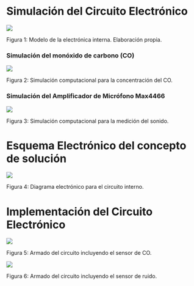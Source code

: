 # Simulación del Circuito Electrónico

![](https://github.com/BrunoXIII-Gav/FDD_1/blob/main/Archivos_de_FDD/Imagenes/Imagenes_entregable6/simulacion%20y%20esquema%20de%20fdd_simulation2.png)

Figura 1: Modelo de la electrónica interna. Elaboración propia.

### Simulación del monóxido de carbono (CO)

![](https://github.com/BrunoXIII-Gav/FDD_1/blob/main/Archivos_de_FDD/Imagenes/Imagenes_entregable6/Imagen_simulacion_CO.jpg)

Figura 2: Simulación computacional para la concentración del CO.

### Simulación del Amplificador de Micrófono Max4466

![](https://github.com/BrunoXIII-Gav/FDD_1/blob/main/Archivos_de_FDD/Imagenes/Imagenes_entregable6/Imagen_simulacion_Max4466.jpg)

Figura 3: Simulación computacional para la medición del sonido.

# Esquema Electrónico del concepto de solución

![](https://github.com/BrunoXIII-Gav/FDD_1/blob/main/Archivos_de_FDD/Imagenes/Imagenes_entregable6/simulacion%20y%20esquema%20de%20fdd_esquem%C3%A1tico2.png)

Figura 4: Diagrama electrónico para el circuito interno.

# Implementación del Circuito Electrónico

![](https://github.com/BrunoXIII-Gav/FDD_1/blob/main/Archivos_de_FDD/Imagenes/Imagenes_entregable6/prototipo_foto1.jpg)

Figura 5: Armado del circuito incluyendo el sensor de CO.

![](https://github.com/BrunoXIII-Gav/FDD_1/blob/main/Archivos_de_FDD/Imagenes/Imagenes_entregable6/prototipo_foto2.jpg)

Figura 6: Armado del circuito incluyendo el sensor de ruido.
